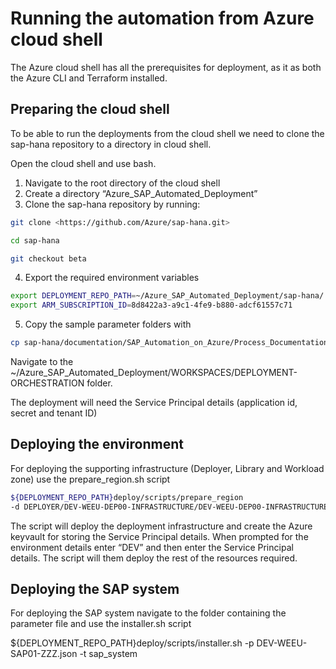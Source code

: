 ﻿# Running the automation from Azure cloud shell

The Azure cloud shell has all the prerequisites for deployment, as it as both the Azure CLI and Terraform installed.

## **Preparing the cloud shell**

To be able to run the deployments from the cloud shell we need to clone the sap-hana repository to a directory in cloud shell.

Open the cloud shell and use bash.

1. Navigate to the root directory of the cloud shell
2. Create a directory “Azure_SAP_Automated_Deployment”
3. Clone the sap-hana repository by running:

```bash
git clone <https://github.com/Azure/sap-hana.git> 

cd sap-hana

git checkout beta
```

4. Export the required environment variables

```bash
export DEPLOYMENT_REPO_PATH=~/Azure_SAP_Automated_Deployment/sap-hana/
export ARM_SUBSCRIPTION_ID=8d8422a3-a9c1-4fe9-b880-adcf61557c71
```

5. Copy the sample parameter folders with

```bash
cp sap-hana/documentation/SAP_Automation_on_Azure/Process_Documentation/WORKSPACES WORKSPACES/ -r
```

Navigate to the ~/Azure_SAP_Automated_Deployment/WORKSPACES/DEPLOYMENT-ORCHESTRATION folder.

The deployment will need the Service Principal details (application id, secret and tenant ID)

## **Deploying the environment**

For deploying the supporting infrastructure (Deployer, Library and Workload zone) use the prepare_region.sh script 

```bash
${DEPLOYMENT_REPO_PATH}deploy/scripts/prepare_region
-d DEPLOYER/DEV-WEEU-DEP00-INFRASTRUCTURE/DEV-WEEU-DEP00-INFRASTRUCTURE.json -l LIBRARY/DEV-WEEU-SAP_LIBRARY/DEV-WEEU-SAP_LIBRARY.json -e LANDSCAPE/DEV-WEEU-SAP01-INFRASTRUCTURE/DEV-WEEU-SAP01-INFRASTRUCTURE.json
```

The script will deploy the deployment infrastructure and create the Azure keyvault for storing the Service Principal details. When prompted for the environment details enter “DEV” and then enter the Service Principal details. The script will them deploy the rest of the resources required.

## **Deploying the SAP system**

For deploying the SAP system navigate to the folder containing the parameter file and use the installer.sh script 

${DEPLOYMENT_REPO_PATH}deploy/scripts/installer.sh -p DEV-WEEU-SAP01-ZZZ.json -t sap_system

